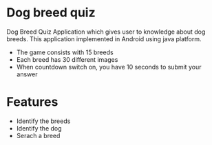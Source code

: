 # Dog breed quiz

Dog Breed Quiz Application which gives user to knowledge about dog breeds. This application implemented in Android using java platform.

  - The game consists with 15 breeds
  - Each breed has 30 different images
  - When countdown switch on, you have 10 seconds to submit your answer

# Features

  - Identify the breeds
  - Identify the dog
  - Serach a breed
